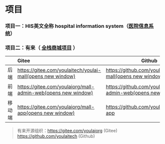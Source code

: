# 项目

### 项目一：HIS英文全称 hospital information system（[医院信息系统](https://gitee.com/nianxiassss/HIS)）

### 项目二：有来（ [全栈商城项目](https://www.youlai.tech/pages/52d5c3/) ）

|        | **Gitee**                                                    | **Github**                                                   |
| ------ | :----------------------------------------------------------- | ------------------------------------------------------------ |
| 后端   | [https://gitee.com/youlaitech/youlai-mall(opens new window)](https://github.com/youlaitech/youlai-mall) | [https://github.com/youlaitech/youlai-mall(opens new window)](https://github.com/youlaitech/youlai-mall) |
| 前端   | [https://gitee.com/youlaiorg/mall-admin-web(opens new window)](https://gitee.com/youlaiorg/mall-admin-web) | [https://github.com/youlaitech/mall-admin-web(opens new window)](https://github.com/youlaitech/mall-admin-web) |
| 移动端 | [https://gitee.com/youlaiorg/mall-app(opens new window)](https://gitee.com/youlaiorg/mall-app) | https://github.com/youlaitech/mall-app                       |

> 有来开源组织：https://gitee.com/youlaiorg (Gitee)	https://github.com/youlaitech (Github)